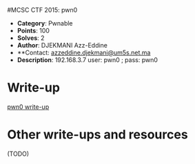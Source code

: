 #MCSC CTF 2015: pwn0

* **Category**: Pwnable <br>
* **Points**: 100 <br>
* **Solves**: 2 <br>
* **Author**: DJEKMANI Azz-Eddine
* **Contact: azzeddine.djekmani@um5s.net.ma
* **Description**: 192.168.3.7 user: pwn0 ; pass: pwn0

# Write-up 

[pwn0 write-up](https://github.com/djekmani/ctfs-write-up/blob/master/mcsc2015/pwn0/writeup.MD)

# Other write-ups and resources

(TODO)